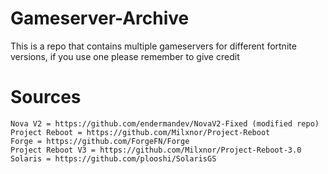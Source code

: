 # Gameserver-Archive
This is a repo that contains multiple gameservers for different fortnite versions, if you use one please remember to give credit

# Sources

    
    Nova V2 = https://github.com/endermandev/NovaV2-Fixed (modified repo)
    Project Reboot = https://github.com/Milxnor/Project-Reboot
    Forge = https://github.com/ForgeFN/Forge
    Project Reboot V3 = https://github.com/Milxnor/Project-Reboot-3.0
    Solaris = https://github.com/plooshi/SolarisGS
